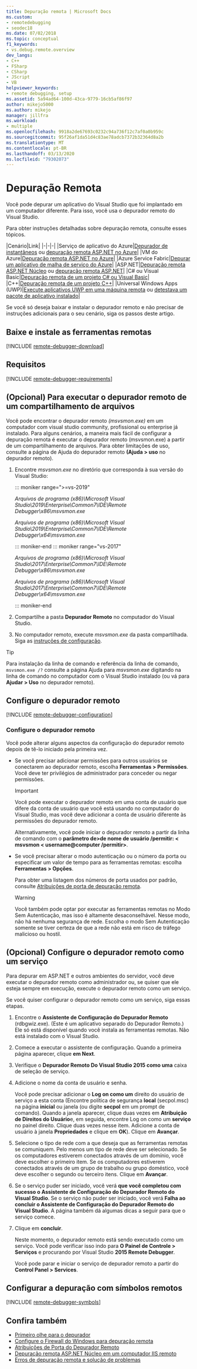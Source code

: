 ```yaml
---
title: Depuração remota | Microsoft Docs
ms.custom:
- remotedebugging
- seodec18
ms.date: 07/02/2018
ms.topic: conceptual
f1_keywords:
- vs.debug.remote.overview
dev_langs:
- C++
- FSharp
- CSharp
- JScript
- VB
helpviewer_keywords:
- remote debugging, setup
ms.assetid: 5a94ad64-100d-43ca-9779-16cb5af86f97
author: mikejo5000
ms.author: mikejo
manager: jillfra
ms.workload:
- multiple
ms.openlocfilehash: 9918a2de67693c0232c94a736f12c7af0a0b959c
ms.sourcegitcommit: 95f26af1da51d4c83ae78adcb7372b32364d8a2b
ms.translationtype: MT
ms.contentlocale: pt-BR
ms.lasthandoff: 03/13/2020
ms.locfileid: "79302073"
---
```

# <a name="remote-debugging"></a>Depuração Remota
Você pode depurar um aplicativo do Visual Studio que foi implantado em um computador diferente. Para isso, você usa o depurador remoto do Visual Studio.

Para obter instruções detalhadas sobre depuração remota, consulte esses tópicos.

|Cenário|Link|
|-|-|-|
|Serviço de aplicativo do Azure|[Depurador de instantâneos](../debugger/debug-live-azure-applications.md) ou [depuração remota ASP.NET no Azure](../debugger/remote-debugging-azure.md)|
|VM do Azure|[Depuração remota ASP.NET no Azure](../debugger/remote-debugging-azure.md)|
|Azure Service Fabric|[Depurar um aplicativo de malha de serviço do Azure](/azure/service-fabric/service-fabric-debugging-your-application#debug-a-remote-service-fabric-application)|
|ASP.NET|[Depuração remota ASP.NET Núcleo](../debugger/remote-debugging-aspnet-on-a-remote-iis-computer.md) ou [depuração remota ASP.NET](../debugger/remote-debugging-aspnet-on-a-remote-iis-7-5-computer.md)|
|C# ou Visual Basic|[Depuração remota de um projeto C# ou Visual Basic](../debugger/remote-debugging-csharp.md)|
|C++|[Depuração remota de um projeto C++](../debugger/remote-debugging-cpp.md)|
|Universal Windows Apps (UWP)|[Execute aplicativos UWP em uma máquina remota](../debugger/run-windows-store-apps-on-a-remote-machine.md) ou [detestava um pacote de aplicativo instalado](../debugger/debug-installed-app-package.md)|

Se você só deseja baixar e instalar o depurador remoto e não precisar de instruções adicionais para o seu cenário, siga os passos deste artigo.

## <a name="download-and-install-the-remote-tools"></a>Baixe e instale as ferramentas remotas

[!INCLUDE [remote-debugger-download](../debugger/includes/remote-debugger-download.md)]

## <a name="requirements"></a><a name="requirements_msvsmon"></a>Requisitos

[!INCLUDE [remote-debugger-requirements](../debugger/includes/remote-debugger-requirements.md)]

## <a name="optional-to-run-the-remote-debugger-from-a-file-share"></a><a name="fileshare_msvsmon"></a>(Opcional) Para executar o depurador remoto de um compartilhamento de arquivos

Você pode encontrar o depurador remoto *(msvsmon.exe)* em um computador com visual studio community, profissional ou enterprise já instalado. Para alguns cenários, a maneira mais fácil de configurar a depuração remota é executar o depurador remoto (msvsmon.exe) a partir de um compartilhamento de arquivos. Para obter limitações de uso, consulte a página de Ajuda do depurador remoto **(Ajuda > uso** no depurador remoto).

1. Encontre *msvsmon.exe* no diretório que corresponda à sua versão do Visual Studio:

   ::: moniker range=">=vs-2019"

   *Arquivos de programa (x86)\Microsoft Visual Studio\2019\Enterprise\Common7\IDE\Remote Debugger\x86\msvsmon.exe*

   *Arquivos de programa (x86)\Microsoft Visual Studio\2019\Enterprise\Common7\IDE\Remote Debugger\x64\msvsmon.exe*

   ::: moniker-end
   ::: moniker range="vs-2017"

   *Arquivos de programa (x86)\Microsoft Visual Studio\2017\Enterprise\Common7\IDE\Remote Debugger\x86\msvsmon.exe*

   *Arquivos de programa (x86)\Microsoft Visual Studio\2017\Enterprise\Common7\IDE\Remote Debugger\x64\msvsmon.exe*

   ::: moniker-end

2. Compartilhe a pasta **Depurador Remoto** no computador do Visual Studio.

3. No computador remoto, execute *msvsmon.exe* da pasta compartilhada. Siga as [instruções de configuração](#bkmk_setup).

> [!TIP]
> Para instalação da linha de comando e referência da linha de comando, ``msvsmon.exe /?`` consulte a página Ajuda para *msvsmon.exe* digitando na linha de comando no computador com o Visual Studio instalado (ou vá para **Ajudar > Uso** no depurador remoto).

## <a name="set-up-the-remote-debugger"></a><a name="bkmk_setup"></a>Configure o depurador remoto

[!INCLUDE [remote-debugger-configuration](../debugger/includes/remote-debugger-configuration.md)]

### <a name="configure-the-remote-debugger"></a><a name="configure_msvsmon"></a>Configure o depurador remoto
Você pode alterar alguns aspectos da configuração do depurador remoto depois de tê-lo iniciado pela primeira vez.

- Se você precisar adicionar permissões para outros usuários se conectarem ao depurador remoto, escolha **Ferramentas > Permissões**. Você deve ter privilégios de administrador para conceder ou negar permissões.

     > [!IMPORTANT]
     > Você pode executar o depurador remoto em uma conta de usuário que difere da conta de usuário que você está usando no computador do Visual Studio, mas você deve adicionar a conta de usuário diferente às permissões do depurador remoto.

     Alternativamente, você pode iniciar o depurador remoto a partir da linha de comando com o **parâmetro de>de nome de usuário /permitir: \<** **msvsmon \< username@computer /permitir>**.

- Se você precisar alterar o modo autenticação ou o número da porta ou especificar um valor de tempo para as ferramentas remotas: escolha **Ferramentas > Opções**.

     Para obter uma listagem dos números de porta usados por padrão, consulte [Atribuições de porta de depuração remota](../debugger/remote-debugger-port-assignments.md).

     > [!WARNING]
     > Você também pode optar por executar as ferramentas remotas no Modo Sem Autenticação, mas isso é altamente desaconselhável. Nesse modo, não há nenhuma segurança de rede. Escolha o modo Sem Autenticação somente se tiver certeza de que a rede não está em risco de tráfego malicioso ou hostil.

## <a name="optional-configure-the-remote-debugger-as-a-service"></a><a name="bkmk_configureService"></a>(Opcional) Configure o depurador remoto como um serviço
Para depurar em ASP.NET e outros ambientes do servidor, você deve executar o depurador remoto como administrador ou, se quiser que ele esteja sempre em execução, execute o depurador remoto como um serviço.

 Se você quiser configurar o depurador remoto como um serviço, siga essas etapas.

1. Encontre o **Assistente de Configuração do Depurador Remoto** (rdbgwiz.exe). (Este é um aplicativo separado do Depurador Remoto.) Ele só está disponível quando você instala as ferramentas remotas. Não está instalado com o Visual Studio.

2. Comece a executar o assistente de configuração. Quando a primeira página aparecer, clique **em Next**.

3. Verifique o **Depurador Remoto Do Visual Studio 2015 como uma** caixa de seleção de serviço.

4. Adicione o nome da conta de usuário e senha.

    Você pode precisar adicionar o **Log on como um** direito do usuário de serviço a esta conta (Encontre política de segurança **local** (secpol.msc) na página **inicial** ou janela (ou digite **secpol** em um prompt de comando). Quando a janela aparecer, clique duas vezes em **Atribuição de Direitos do Usuário**e, em seguida, encontre Log on como um **serviço** no painel direito. Clique duas vezes nesse item. Adicione a conta de usuário à janela **Propriedades** e clique em **OK**). Clique em **Avançar**.

5. Selecione o tipo de rede com a que deseja que as ferramentas remotas se comuniquem. Pelo menos um tipo de rede deve ser selecionado. Se os computadores estiverem conectados através de um domínio, você deve escolher o primeiro item. Se os computadores estiverem conectados através de um grupo de trabalho ou grupo doméstico, você deve escolher o segundo ou terceiro itens. Clique em **Avançar**.

6. Se o serviço puder ser iniciado, você verá **que você completou com sucesso o Assistente de Configuração do Depurador Remoto do Visual Studio**. Se o serviço não puder ser iniciado, você verá **Falha ao concluir o Assistente de Configuração do Depurador Remoto do Visual Studio**. A página também dá algumas dicas a seguir para que o serviço comece.

7. Clique em **concluir**.

   Neste momento, o depurador remoto está sendo executado como um serviço. Você pode verificar isso indo para **O Painel de Controle > Serviços** e procurando por Visual Studio **2015 Remote Debugger**.

   Você pode parar e iniciar o serviço de depurador remoto a partir do **Control Panel > Services**.

## <a name="set-up-debugging-with-remote-symbols"></a>Configurar a depuração com símbolos remotos

[!INCLUDE [remote-debugger-symbols](../debugger/includes/remote-debugger-symbols.md)]

## <a name="see-also"></a>Confira também

- [Primeiro olhe para o depurador](../debugger/debugger-feature-tour.md)
- [Configure o Firewall do Windows para depuração remota](../debugger/configure-the-windows-firewall-for-remote-debugging.md)
- [Atribuições de Porta do Depurador Remoto](../debugger/remote-debugger-port-assignments.md)
- [Depuração remota ASP.NET Núcleo em um computador IIS remoto](../debugger/remote-debugging-aspnet-on-a-remote-iis-computer.md)
- [Erros de depuração remota e solução de problemas](../debugger/remote-debugging-errors-and-troubleshooting.md)